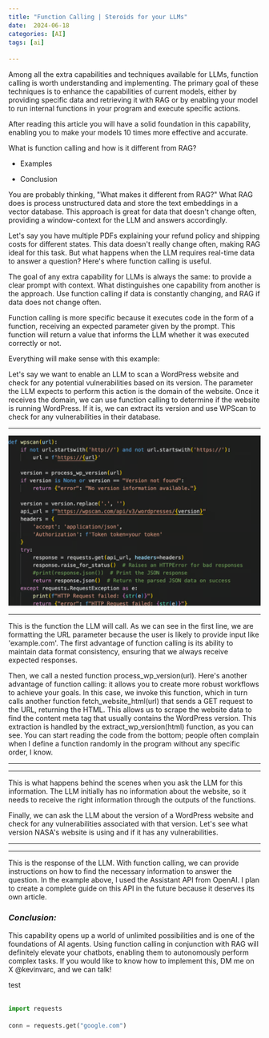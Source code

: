 ```yaml
---
title: "Function Calling | Steroids for your LLMs"
date:  2024-06-18
categories: [AI]
tags: [ai]

---
```


Among all the extra capabilities and techniques available for LLMs, function calling is worth understanding and implementing. The primary goal of these techniques is to enhance the capabilities of current models, either by providing specific data and retrieving it with RAG or by enabling your model to run internal functions in your program and execute specific actions.

After reading this article you will have a solid foundation in this capability, enabling you to make your models 10 times more effective and accurate.

What is function calling and how is it different from RAG?

* Examples

* Conclusion

You are probably thinking, "What makes it different from RAG?" What RAG does is process unstructured data and store the text embeddings in a vector database. This approach is great for data that doesn't change often, providing a window-context for the LLM and answers accordingly.

Let's say you have multiple PDFs explaining your refund policy and shipping costs for different states. This data doesn't really change often, making RAG ideal for this task. But what happens when the LLM requires real-time data to answer a question? Here's where function calling is useful.

The goal of any extra capability for LLMs is always the same: to provide a clear prompt with context. What distinguishes one capability from another is the approach. Use function calling if data is constantly changing, and RAG if data does not change often.

Function calling is more specific because it executes code in the form of a function, receiving an expected parameter given by the prompt. This function will return a value that informs the LLM whether it was executed correctly or not.

Everything will make sense with this example:

Let's say we want to enable an LLM to scan a WordPress website and check for any potential vulnerabilities based on its version. The parameter the LLM expects to perform this action is the domain of the website. Once it receives the domain, we can use function calling to determine if the website is running WordPress. If it is, we can extract its version and use WPScan to check for any vulnerabilities in their database.

---

![Alt text](/assets/img/function.png)

---

This is the function the LLM will call. As we can see in the first line, we are formatting the URL parameter because the user is likely to provide input like 'example.com'. The first advantage of function calling is its ability to maintain data format consistency, ensuring that we always receive expected responses.

Then, we call a nested function process_wp_version(url). Here's another advantage of function calling: it allows you to create more robust workflows to achieve your goals. In this case, we invoke this function, which in turn calls another function fetch_website_html(url) that sends a GET request to the URL, returning the HTML. This allows us to scrape the website data to find the content meta tag that usually contains the WordPress version. This extraction is handled by the extract_wp_version(html) function, as you can see. You can start reading the code from the bottom; people often complain when I define a function randomly in the program without any specific order, I know.

---



---

This is what happens behind the scenes when you ask the LLM for this information. The LLM initially has no information about the website, so it needs to receive the right information through the outputs of the functions.

Finally, we can ask the LLM about the version of a WordPress website and check for any vulnerabilities associated with that version. Let's see what version NASA's website is using and if it has any vulnerabilities.

---



---

This is the response of the LLM. With function calling, we can provide instructions on how to find the necessary information to answer the question. In the example above, I used the Assistant API from OpenAI. I plan to create a complete guide on this API in the future because it deserves its own article.

### ***Conclusion:***


This capability opens up a world of unlimited possibilities and is one of the foundations of AI agents. Using function calling in conjunction with RAG will definitely elevate your chatbots, enabling them to autonomously perform complex tasks. If you would like to know how to implement this, DM me on X @kevinvarc, and we can talk!

test 

```python

import requests

conn = requests.get("google.com")

```